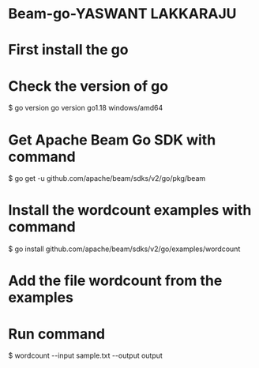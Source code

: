 # Beam-go-YASWANT LAKKARAJU



# First install the go



# Check the version of go
$ go version
go version go1.18 windows/amd64



# Get Apache Beam Go SDK with command
$ go get -u github.com/apache/beam/sdks/v2/go/pkg/beam



# Install the wordcount examples with command
$ go install github.com/apache/beam/sdks/v2/go/examples/wordcount



# Add the file wordcount from the examples



# Run command
$ wordcount --input sample.txt --output output

